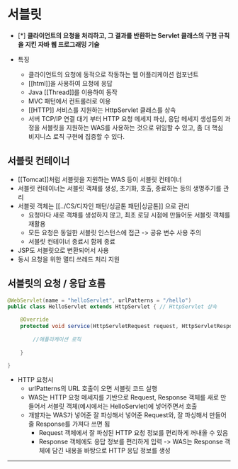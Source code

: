 # 서블릿

- [*] **클라이언트의 요청을 처리하고, 그 결과를 반환하는 Servlet 클래스의 구현 규칙을 지킨 자바 웹 프로그래밍 기술**

- 특징
	- 클라이언트의 요청에 동적으로 작동하는 웹 어플리케이션 컴포넌트
	- [[html]]을 사용하여 요청에 응답
	- Java [[Thread]]를 이용하여 동작
	- MVC 패턴에서 컨트롤러로 이용
	- [[HTTP]] 서비스를 지원하는 HttpServlet 클래스를 상속
	- 서버 TCP/IP 연결 대기 부터 HTTP 요청 메세지 파싱, 응답 메세지 생성등의 과정을 서블릿을 지원하는 WAS를 사용하는 것으로 위임할 수 있고, 좀 더 핵심 비지니스 로직 구현에 집중할 수 있다.

## 서블릿 컨테이너

- [[Tomcat]]처럼 서블릿을 지원하는 WAS 등이 서블릿 컨테이너
- 서블릿 컨테이너는 서블릿 객체를 생성, 초기화, 호출, 종료하는 등의 생명주기를 관리
- 서블릿 객체는 [[../CS/디자인 패턴/싱글톤 패턴|싱글톤]] 으로 관리
	- 요청마다 새로 객채를 생성하지 않고, 최초 로딩 시점에 만들어둔 서블릿 객체를 재활용
	- 모든 요청은 동일한 서블릿 인스턴스에 접근 -> 공유 변수 사용 주의
	- 서블릿 컨테이너 종료시 함께 종료
- JSP도 서블릿으로 변환되어서 사용
- 동시 요청을 위한 멀티 쓰레드 처리 지원

## 서블릿의 요청 / 응답 흐름

```java
@WebServlet(name = "helloServlet", urlPatterns = "/hello")
public class HelloServlet extends HttpServlet { // HttpServlet 상속

	@Override
	protected void service(HttpServletRequest request, HttpServletResponse response){
	
		//애플리케이션 로직
	
	}

}
```

- HTTP 요청시
	- urlPatterns의 URL 호출이 오면 서블릿 코드 실행
	- WAS는 HTTP 요청 메세지를 기반으로 Request, Response 객체를 새로 만들어서 서블릿 객체(예시에서는 HelloServlet)에 넣어주면서 호출
	- 개발자는 WAS가 넣어준 잘 파싱해서 넣어준 Request와, 잘 파싱해서 만들어줄 Response를 가져다 쓰면 됨
		- Request 객체에서 잘 파싱된 HTTP 요청 정보를 편리하게 꺼내올 수 있음
		- Response 객체에도 응답 정보를 편리하게 입력 -> WAS는 Response 객체에 담긴 내용을 바탕으로 HTTP 응답 정보를 생성

---

